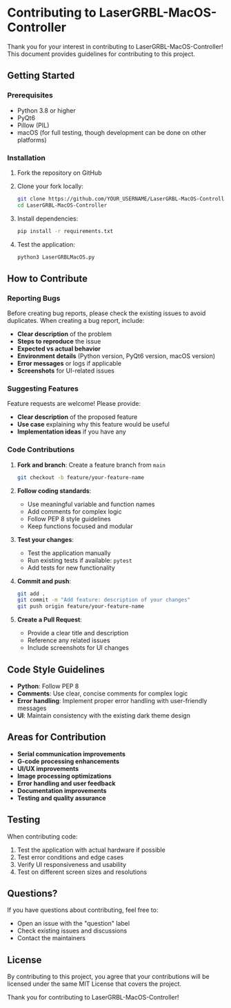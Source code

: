 # Contributing to LaserGRBL-MacOS-Controller

Thank you for your interest in contributing to LaserGRBL-MacOS-Controller! This document provides guidelines for contributing to this project.

## Getting Started

### Prerequisites

- Python 3.8 or higher
- PyQt6
- Pillow (PIL)
- macOS (for full testing, though development can be done on other platforms)

### Installation

1. Fork the repository on GitHub
2. Clone your fork locally:
   ```bash
   git clone https://github.com/YOUR_USERNAME/LaserGRBL-MacOS-Controller.git
   cd LaserGRBL-MacOS-Controller
   ```

3. Install dependencies:
   ```bash
   pip install -r requirements.txt
   ```

4. Test the application:
   ```bash
   python3 LaserGRBLMacOS.py
   ```

## How to Contribute

### Reporting Bugs

Before creating bug reports, please check the existing issues to avoid duplicates. When creating a bug report, include:

- **Clear description** of the problem
- **Steps to reproduce** the issue
- **Expected vs actual behavior**
- **Environment details** (Python version, PyQt6 version, macOS version)
- **Error messages** or logs if applicable
- **Screenshots** for UI-related issues

### Suggesting Features

Feature requests are welcome! Please provide:

- **Clear description** of the proposed feature
- **Use case** explaining why this feature would be useful
- **Implementation ideas** if you have any

### Code Contributions

1. **Fork and branch**: Create a feature branch from `main`
   ```bash
   git checkout -b feature/your-feature-name
   ```

2. **Follow coding standards**:
   - Use meaningful variable and function names
   - Add comments for complex logic
   - Follow PEP 8 style guidelines
   - Keep functions focused and modular

3. **Test your changes**:
   - Test the application manually
   - Run existing tests if available: `pytest`
   - Add tests for new functionality

4. **Commit and push**:
   ```bash
   git add .
   git commit -m "Add feature: description of your changes"
   git push origin feature/your-feature-name
   ```

5. **Create a Pull Request**:
   - Provide a clear title and description
   - Reference any related issues
   - Include screenshots for UI changes

## Code Style Guidelines

- **Python**: Follow PEP 8
- **Comments**: Use clear, concise comments for complex logic
- **Error handling**: Implement proper error handling with user-friendly messages
- **UI**: Maintain consistency with the existing dark theme design

## Areas for Contribution

- **Serial communication improvements**
- **G-code processing enhancements**
- **UI/UX improvements**
- **Image processing optimizations**
- **Error handling and user feedback**
- **Documentation improvements**
- **Testing and quality assurance**

## Testing

When contributing code:

1. Test the application with actual hardware if possible
2. Test error conditions and edge cases
3. Verify UI responsiveness and usability
4. Test on different screen sizes and resolutions

## Questions?

If you have questions about contributing, feel free to:

- Open an issue with the "question" label
- Check existing issues and discussions
- Contact the maintainers

## License

By contributing to this project, you agree that your contributions will be licensed under the same MIT License that covers the project.

Thank you for contributing to LaserGRBL-MacOS-Controller!